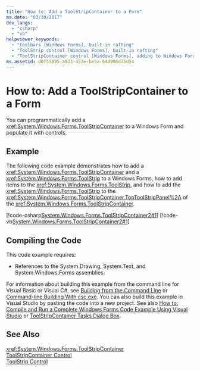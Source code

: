 ```yaml
---
title: "How to: Add a ToolStripContainer to a Form"
ms.date: "03/30/2017"
dev_langs: 
  - "csharp"
  - "vb"
helpviewer_keywords: 
  - "toolbars [Windows Forms], built-in rafting"
  - "ToolStrip control [Windows Forms], built-in rafting"
  - "ToolStripContainer control [Windows Forms], adding to Windows Forms"
ms.assetid: d0f55095-a833-453e-be5a-644906d75d54
---
```

# How to: Add a ToolStripContainer to a Form
You can programmatically add a <xref:System.Windows.Forms.ToolStripContainer> to a Windows Form and populate it with controls.  
  
## Example  
 The following code example demonstrates how to add a <xref:System.Windows.Forms.ToolStripContainer> and a <xref:System.Windows.Forms.ToolStrip> to a Windows Forms, how to add items to the <xref:System.Windows.Forms.ToolStrip>, and how to add the <xref:System.Windows.Forms.ToolStrip> to the <xref:System.Windows.Forms.ToolStripContainer.TopToolStripPanel%2A> of the <xref:System.Windows.Forms.ToolStripContainer>.  
  
 [!code-csharp[System.Windows.Forms.ToolStripContainer2#1](../../../../samples/snippets/csharp/VS_Snippets_Winforms/system.windows.forms.toolstripcontainer2/cs/form1.cs#1)]
 [!code-vb[System.Windows.Forms.ToolStripContainer2#1](../../../../samples/snippets/visualbasic/VS_Snippets_Winforms/system.windows.forms.toolstripcontainer2/vb/form1.vb#1)]  
  
## Compiling the Code  
 This code example requires:  
  
-   References to the System.Drawing, System.Text, and System.Windows.Forms assemblies.  
  
 For information about building this example from the command line for Visual Basic or Visual C#, see [Building from the Command Line](~/docs/visual-basic/reference/command-line-compiler/building-from-the-command-line.md) or [Command-line Building With csc.exe](~/docs/csharp/language-reference/compiler-options/command-line-building-with-csc-exe.md). You can also build this example in Visual Studio by pasting the code into a new project.  See also [How to: Compile and Run a Complete Windows Forms Code Example Using Visual Studio](http://msdn.microsoft.com/library/Bb129228\(v=vs.110\)) or [ToolStripContainer Tasks Dialog Box](http://msdn.microsoft.com/library/ms233647\(v=vs.110\)).  
  
## See Also  
 <xref:System.Windows.Forms.ToolStripContainer>  
 [ToolStripContainer Control](../../../../docs/framework/winforms/controls/toolstripcontainer-control.md)  
 [ToolStrip Control](../../../../docs/framework/winforms/controls/toolstrip-control-windows-forms.md)
